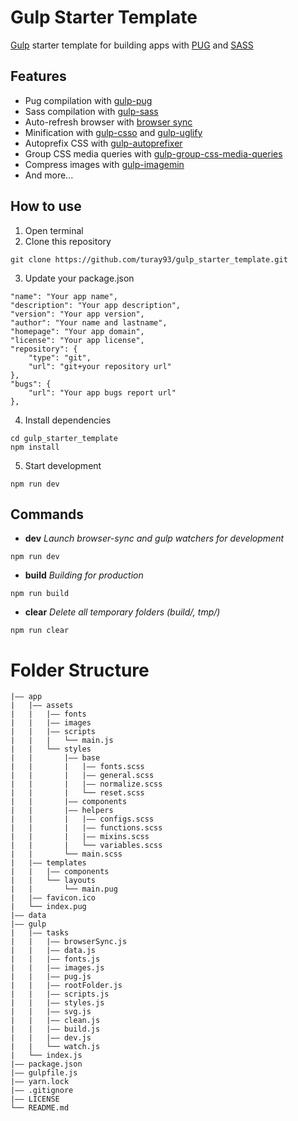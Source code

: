 # Gulp Starter Template
[Gulp](https://gulpjs.com) starter template for building apps with [PUG](https://pugjs.org) and [SASS](https://sass-lang.com/)

## Features
- Pug compilation with [gulp-pug](https://www.npmjs.com/package/gulp-pug)
- Sass compilation with [gulp-sass](https://www.npmjs.com/package/gulp-sass)
- Auto-refresh browser with [browser sync](https://www.npmjs.com/package/browser-sync)
- Minification with [gulp-csso](https://www.npmjs.com/package/gulp-csso) and [gulp-uglify](https://www.npmjs.com/package/gulp-uglify)
- Autoprefix CSS with [gulp-autoprefixer](https://www.npmjs.com/package/gulp-autoprefixer)
- Group CSS media queries with [gulp-group-css-media-queries](https://github.com/avaly/gulp-group-css-media-queries)
- Compress images with [gulp-imagemin](https://www.npmjs.com/package/gulp-imagemin)
- And more...

## How to use
1. Open terminal
1. Clone this repository
```
git clone https://github.com/turay93/gulp_starter_template.git
```
3. Update your package.json
```
"name": "Your app name",
"description": "Your app description",
"version": "Your app version",
"author": "Your name and lastname",
"homepage": "Your app domain",
"license": "Your app license",
"repository": {
    "type": "git",
    "url": "git+your repository url"
},
"bugs": {
    "url": "Your app bugs report url"
},
```
4. Install dependencies
```
cd gulp_starter_template
npm install 
```
5. Start development
```
npm run dev
```

## Commands
- **dev**
    *Launch browser-sync and gulp watchers for development*
``` 
npm run dev
```
- **build**
    *Building for production*
``` 
npm run build
```
- **clear**
    *Delete all temporary folders (build/, tmp/)*
``` 
npm run clear
```

# Folder Structure
``` 
|—— app
|   |—— assets
|   |   |—— fonts
|   |   |—— images
|   |   |—— scripts
|   |   |   └── main.js
|   |   └── styles
|   |       |—— base
|   |       |   |—— fonts.scss
|   |       |   |—— general.scss
|   |       |   |—— normalize.scss
|   |       |   └── reset.scss
|   |       |—— components
|   |       |—— helpers
|   |       |   |—— configs.scss
|   |       |   |—— functions.scss
|   |       |   |—— mixins.scss
|   |       |   └── variables.scss
|   |       └── main.scss
|   |—— templates
|   |   |—— components
|   |   └── layouts
|   |       └── main.pug
|   |—— favicon.ico
|   └── index.pug
|—— data
|—— gulp
|   |—— tasks
|   |   |—— browserSync.js
|   |   |—— data.js
|   |   |—— fonts.js
|   |   |—— images.js
|   |   |—— pug.js
|   |   |—— rootFolder.js
|   |   |—— scripts.js
|   |   |—— styles.js
|   |   |—— svg.js
|   |   |—— clean.js
|   |   |—— build.js
|   |   |—— dev.js
|   |   └── watch.js
|   └── index.js
|—— package.json
|—— gulpfile.js
|—— yarn.lock
|—— .gitignore
|—— LICENSE
└── README.md
```